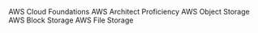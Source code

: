 AWS Cloud Foundations
AWS Architect Proficiency
AWS Object Storage
AWS Block Storage
AWS File Storage
